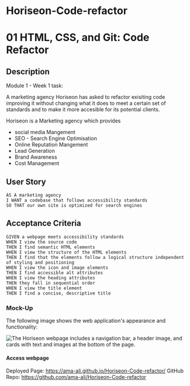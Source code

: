 # Horiseon-Code-refactor

# 01 HTML, CSS, and Git: Code Refactor

## Description 
 Module 1 - Week 1 task:

 A marketing agency Horiseon has asked to refactor exisiting code improving it without changing what it does to meet a certain set of standards and to make it more accesible for its potential clients. 

 Horiseon is a Marketing agency which provides 
 - social media Mangement
 - SEO - Search Engine Optimisation
 - Online Reputation Mangement
 - Lead Generation
 - Brand Awareness 
 - Cost Management


## User Story

```
AS A marketing agency
I WANT a codebase that follows accessibility standards
SO THAT our own site is optimized for search engines
```

## Acceptance Criteria

```
GIVEN a webpage meets accessibility standards
WHEN I view the source code
THEN I find semantic HTML elements
WHEN I view the structure of the HTML elements
THEN I find that the elements follow a logical structure independent of styling and positioning
WHEN I view the icon and image elements
THEN I find accessible alt attributes
WHEN I view the heading attributes
THEN they fall in sequential order
WHEN I view the title element
THEN I find a concise, descriptive title
```



### Mock-Up

The following image shows the web application's appearance and functionality:

![The Horiseon webpage includes a navigation bar, a header image, and cards with text and images at the bottom of the page.](https://user-images.githubusercontent.com/59323783/227382315-2f9a5f08-afe0-49c6-8f0f-1a8cdc69472a.png)


#### Access webpage 
Deployed Page: https://ama-ali.github.io/Horiseon-Code-refactor/
GitHub Repo: https://github.com/ama-ali/Horiseon-Code-refactor
